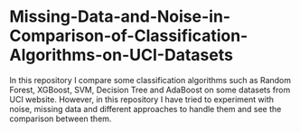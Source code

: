 # Missing-Data-and-Noise-in-Comparison-of-Classification-Algorithms-on-UCI-Datasets
In this repository I compare some classification algorithms such as Random Forest, XGBoost, SVM, Decision Tree and AdaBoost on some datasets from UCI website. However, in this repository I have tried to experiment with noise, missing data and different approaches to handle them and see the comparison between them.
